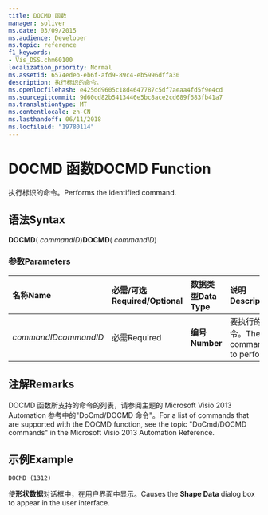```yaml
---
title: DOCMD 函数
manager: soliver
ms.date: 03/09/2015
ms.audience: Developer
ms.topic: reference
f1_keywords:
- Vis_DSS.chm60100
localization_priority: Normal
ms.assetid: 6574edeb-eb6f-afd9-89c4-eb5996dffa30
description: 执行标识的命令。
ms.openlocfilehash: e425dd9605c18d4647787c5df7aeaa4fd5f9e4cd
ms.sourcegitcommit: 9d60cd82b5413446e5bc8ace2cd689f683fb41a7
ms.translationtype: MT
ms.contentlocale: zh-CN
ms.lasthandoff: 06/11/2018
ms.locfileid: "19780114"
---
```

# <a name="docmd-function"></a><span data-ttu-id="1f7ca-103">DOCMD 函数</span><span class="sxs-lookup"><span data-stu-id="1f7ca-103">DOCMD Function</span></span>

<span data-ttu-id="1f7ca-104">执行标识的命令。</span><span class="sxs-lookup"><span data-stu-id="1f7ca-104">Performs the identified command.</span></span>
  
## <a name="syntax"></a><span data-ttu-id="1f7ca-105">语法</span><span class="sxs-lookup"><span data-stu-id="1f7ca-105">Syntax</span></span>

 <span data-ttu-id="1f7ca-106">**DOCMD**( _commandID_)</span><span class="sxs-lookup"><span data-stu-id="1f7ca-106">**DOCMD**( _commandID_)</span></span>
  
### <a name="parameters"></a><span data-ttu-id="1f7ca-107">参数</span><span class="sxs-lookup"><span data-stu-id="1f7ca-107">Parameters</span></span>

|<span data-ttu-id="1f7ca-108">**名称**</span><span class="sxs-lookup"><span data-stu-id="1f7ca-108">**Name**</span></span>|<span data-ttu-id="1f7ca-109">**必需/可选**</span><span class="sxs-lookup"><span data-stu-id="1f7ca-109">**Required/Optional**</span></span>|<span data-ttu-id="1f7ca-110">**数据类型**</span><span class="sxs-lookup"><span data-stu-id="1f7ca-110">**Data Type**</span></span>|<span data-ttu-id="1f7ca-111">**说明**</span><span class="sxs-lookup"><span data-stu-id="1f7ca-111">**Description**</span></span>|
|:-----|:-----|:-----|:-----|
| <span data-ttu-id="1f7ca-112">_commandID_</span><span class="sxs-lookup"><span data-stu-id="1f7ca-112">_commandID_</span></span> <br/> |<span data-ttu-id="1f7ca-113">必需</span><span class="sxs-lookup"><span data-stu-id="1f7ca-113">Required</span></span>  <br/> |<span data-ttu-id="1f7ca-114">**编号**</span><span class="sxs-lookup"><span data-stu-id="1f7ca-114">**Number**</span></span> <br/> | <span data-ttu-id="1f7ca-115">要执行的命令。</span><span class="sxs-lookup"><span data-stu-id="1f7ca-115">The command to perform.</span></span>  <br/> |
   
## <a name="remarks"></a><span data-ttu-id="1f7ca-116">注解</span><span class="sxs-lookup"><span data-stu-id="1f7ca-116">Remarks</span></span>

<span data-ttu-id="1f7ca-117">DOCMD 函数所支持的命令的列表，请参阅主题的 Microsoft Visio 2013 Automation 参考中的"DoCmd/DOCMD 命令"。</span><span class="sxs-lookup"><span data-stu-id="1f7ca-117">For a list of commands that are supported with the DOCMD function, see the topic "DoCmd/DOCMD commands" in the Microsoft Visio 2013 Automation Reference.</span></span> 
  
## <a name="example"></a><span data-ttu-id="1f7ca-118">示例</span><span class="sxs-lookup"><span data-stu-id="1f7ca-118">Example</span></span>

 `DOCMD (1312)`
  
<span data-ttu-id="1f7ca-119">使**形状数据**对话框中，在用户界面中显示。</span><span class="sxs-lookup"><span data-stu-id="1f7ca-119">Causes the **Shape Data** dialog box to appear in the user interface.</span></span> 
  

